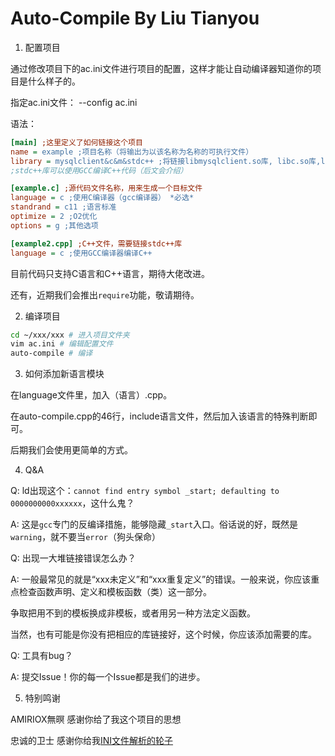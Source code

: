 # Auto-Compile By Liu Tianyou

1. 配置项目

通过修改项目下的ac.ini文件进行项目的配置，这样才能让自动编译器知道你的项目是什么样子的。

指定ac.ini文件： --config ac.ini

语法：
```ini
[main] ;这里定义了如何链接这个项目
name = example ;项目名称（将输出为以该名称为名称的可执行文件）
library = mysqlclient&c&m&stdc++ ;将链接libmysqlclient.so库, libc.so库,libm.so库（C++数学库）
;stdc++库可以使用GCC编译C++代码（后文会介绍）

[example.c] ;源代码文件名称，用来生成一个目标文件
language = c ;使用C编译器（gcc编译器） *必选*
standrand = c11 ;语言标准
optimize = 2 ;O2优化
options = g ;其他选项

[example2.cpp] ;C++文件，需要链接stdc++库
language = c ;使用GCC编译器编译C++
```

目前代码只支持C语言和C++语言，期待大佬改进。

还有，近期我们会推出`require`功能，敬请期待。

2. 编译项目

```bash
cd ~/xxx/xxx # 进入项目文件夹
vim ac.ini # 编辑配置文件
auto-compile # 编译
```

3. 如何添加新语言模块

在language文件里，加入（语言）.cpp。

在auto-compile.cpp的46行，include语言文件，然后加入该语言的特殊判断即可。

后期我们会使用更简单的方式。

4. Q&A

Q: ld出现这个：`cannot find entry symbol _start; defaulting to 0000000000xxxxxx`，这什么鬼？

A: 这是`gcc`专门的反编译措施，能够隐藏`_start`入口。俗话说的好，既然是`warning`，就不要当`error`（狗头保命）

Q: 出现一大堆链接错误怎么办？

A: 一般最常见的就是“xxx未定义”和“xxx重复定义”的错误。一般来说，你应该重点检查函数声明、定义和模板函数（类）这一部分。

争取把用不到的模板换成非模板，或者用另一种方法定义函数。

当然，也有可能是你没有把相应的库链接好，这个时候，你应该添加需要的库。

Q: 工具有bug？

A: 提交Issue！你的每一个Issue都是我们的进步。

5. 特别鸣谢

AMIRIOX無暝 感谢你给了我这个项目的思想

忠诚的卫士 感谢你给我[INI文件解析的轮子](https://www.cnblogs.com/GuanghuiLiu/p/8832034.html)